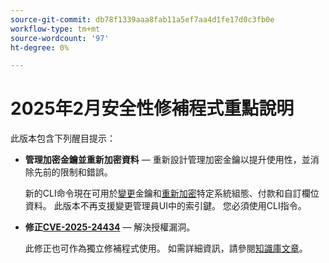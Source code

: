 ```yaml
---
source-git-commit: db78f1339aaa8fab11a5ef7aa4d1fe17d0c3fb0e
workflow-type: tm+mt
source-wordcount: '97'
ht-degree: 0%

---
```

# 2025年2月安全性修補程式重點說明

此版本包含下列醒目提示：

* **管理加密金鑰並重新加密資料** — 重新設計管理加密金鑰以提升使用性，並消除先前的限制和錯誤。<!-- AC-12679 -->

  新的CLI命令現在可用於[變更](https://experienceleague.adobe.com/en/docs/commerce-admin/systems/security/encryption-key)金鑰和[重新加密](https://developer.adobe.com/commerce/php/development/security/data-encryption/)特定系統組態、付款和自訂欄位資料。 此版本不再支援變更管理員UI中的索引鍵。 您必須使用CLI指令。

* **修正[CVE-2025-24434](https://nvd.nist.gov/vuln/detail/CVE-2025-24434)** — 解決授權漏洞。

  此修正也可作為獨立修補程式使用。 如需詳細資訊，請參閱[知識庫文章](https://experienceleague.adobe.com/en/docs/commerce-knowledge-base/kb/troubleshooting/known-issues-patches-attached/security-update-available-for-adobe-commerce-apsb25-08)。<!-- AC-12755 -->

